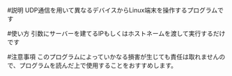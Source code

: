 #説明
UDP通信を用いて異なるデバイスからLinux端末を操作するプログラムです

#使い方
引数にサーバーを建てるIPもしくはホストネームを渡して実行するだけです

#注意事項
このプログラムによっていかなる損害が生じても責任は取れませんので、プログラムを読んだ上で使用することをおすすめします。